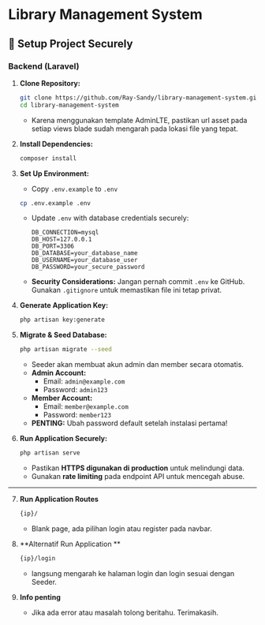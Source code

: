 # Library Management System

## 📌 Setup Project Securely

### Backend (Laravel)
1. **Clone Repository:**
   ```bash
   git clone https://github.com/Ray-Sandy/library-management-system.git
   cd library-management-system
   ```
   - Karena menggunakan template AdminLTE, pastikan url asset pada setiap views blade sudah mengarah pada lokasi file yang tepat.
     
2. **Install Dependencies:**
   ```bash
   composer install
   ```
3. **Set Up Environment:**
   - Copy `.env.example` to `.env`
   ```bash
   cp .env.example .env
   ```
   - Update `.env` with database credentials securely:
     ```env
     DB_CONNECTION=mysql
     DB_HOST=127.0.0.1
     DB_PORT=3306
     DB_DATABASE=your_database_name
     DB_USERNAME=your_database_user
     DB_PASSWORD=your_secure_password
     ```
   - **Security Considerations:** Jangan pernah commit `.env` ke GitHub. Gunakan `.gitignore` untuk memastikan file ini tetap privat.

4. **Generate Application Key:**
   ```bash
   php artisan key:generate
   ```
5. **Migrate & Seed Database:**
   ```bash
   php artisan migrate --seed
   ```
   - Seeder akan membuat akun admin dan member secara otomatis.
   - **Admin Account:**
     - Email: `admin@example.com`
     - Password: `admin123`
   - **Member Account:**
     - Email: `member@example.com`
     - Password: `member123`
   - **PENTING:** Ubah password default setelah instalasi pertama!

6. **Run Application Securely:**
   ```bash
   php artisan serve
   ```
   - Pastikan **HTTPS digunakan di production** untuk melindungi data.
   - Gunakan **rate limiting** pada endpoint API untuk mencegah abuse.

---

7. **Run Application Routes**
   ```bash
   {ip}/ 
   ```
   - Blank page, ada pilihan login atau register pada navbar.
     
7. **Alternatif Run Application **
   ```bash
   {ip}/login
   ```
   - langsung mengarah ke halaman login dan login sesuai dengan Seeder.

8. **Info penting**
   - Jika ada error atau masalah tolong beritahu. Terimakasih.

